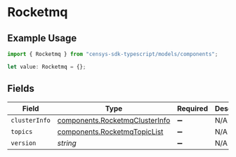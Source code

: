 # Rocketmq

## Example Usage

```typescript
import { Rocketmq } from "censys-sdk-typescript/models/components";

let value: Rocketmq = {};
```

## Fields

| Field                                                                            | Type                                                                             | Required                                                                         | Description                                                                      |
| -------------------------------------------------------------------------------- | -------------------------------------------------------------------------------- | -------------------------------------------------------------------------------- | -------------------------------------------------------------------------------- |
| `clusterInfo`                                                                    | [components.RocketmqClusterInfo](../../models/components/rocketmqclusterinfo.md) | :heavy_minus_sign:                                                               | N/A                                                                              |
| `topics`                                                                         | [components.RocketmqTopicList](../../models/components/rocketmqtopiclist.md)     | :heavy_minus_sign:                                                               | N/A                                                                              |
| `version`                                                                        | *string*                                                                         | :heavy_minus_sign:                                                               | N/A                                                                              |